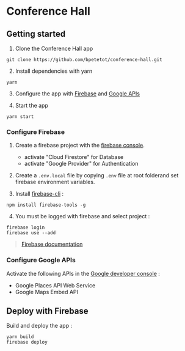 # Conference Hall

## Getting started

1. Clone the Conference Hall app
```
git clone https://github.com/bpetetot/conference-hall.git
```

2. Install dependencies with yarn
```
yarn
```

3. Configure the app with [Firebase](#configure-firebase) and [Google APIs](#configure-google-apis)

4. Start the app
```
yarn start
```

### Configure Firebase

1. Create a firebase project with the [firebase console](https://console.firebase.google.com).
   - activate "Cloud Firestore" for Database
   - activate "Google Provider" for Authentication

2. Create a `.env.local` file by copying `.env` file at root folderand set firebase environment variables.

3. Install [firebase-cli](https://firebase.google.com/docs/cli/) :
```
npm install firebase-tools -g
```

4. You must be logged with firebase and select project :
```
firebase login
firebase use --add
```

> [Firebase documentation](https://firebase.google.com/docs/web)

### Configure Google APIs

Activate the following APIs in the [Google developer console](https://console.developers.google.com/apis) :
* Google Places API Web Service
* Google Maps Embed API

## Deploy with Firebase

Build and deploy the app :
```
yarn build
firebase deploy
```
